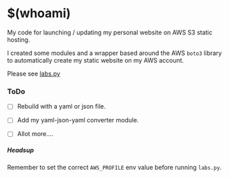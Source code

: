 # $(whoami)

My code for launching / updating my personal website on AWS S3 static hosting.

I created some modules and a wrapper based around the AWS `boto3` library to automatically create my static website on my AWS account.

Please see [labs.py](labs/labs.py)


### ToDo
- [ ] Rebuild with a yaml or json file.
- [ ] Add my yaml-json-yaml converter module.
- [ ] Allot more....


##### Headsup
Remember to set the correct `AWS_PROFILE` env value before running `labs.py`.
